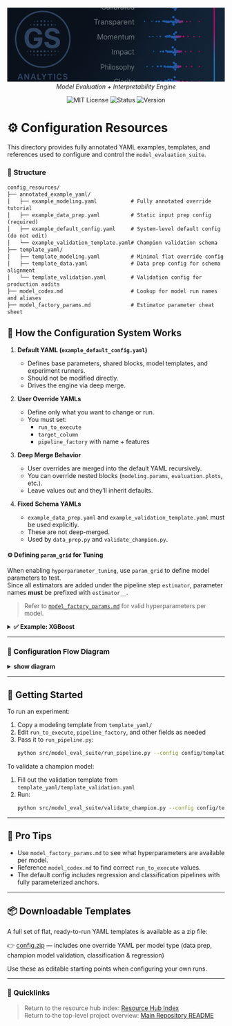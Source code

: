 <file name=0 path=/Users/garrettschumacher/Documents/git_repos/model_evaluation_suite/README.md><p align="center">
  <img src="../../repo_files/dark_logo_banner.png" width="1000"/>
  <br>
  <em>Model Evaluation + Interpretability Engine</em>
</p>
<p align="center">
  <img alt="MIT License" src="https://img.shields.io/badge/license-MIT-blue">
  <img alt="Status" src="https://img.shields.io/badge/status-beta-yellow">
  <img alt="Version" src="https://img.shields.io/badge/version-v0.1.0-blueviolet">
</p>

# ⚙️ Configuration Resources

This directory provides fully annotated YAML examples, templates, and references used to configure and control the `model_evaluation_suite`.

### 📁 Structure

```plaintext
config_resources/
├── annotated_example_yaml/
│   ├── example_modeling.yaml           # Fully annotated override tutorial
│   ├── example_data_prep.yaml          # Static input prep config (required)
│   ├── example_default_config.yaml     # System-level default config (do not edit)
│   └── example_validation_template.yaml# Champion validation schema
├── template_yaml/
│   ├── template_modeling.yaml          # Minimal flat override config
│   ├── template_data.yaml              # Data prep config for schema alignment
│   └── template_validation.yaml        # Validation config for production audits
├── model_codex.md                      # Lookup for model run names and aliases
├── model_factory_params.md             # Estimator parameter cheat sheet
```

## 🧠 How the Configuration System Works

1. **Default YAML (`example_default_config.yaml`)**
   - Defines base parameters, shared blocks, model templates, and experiment runners.
   - Should not be modified directly.
   - Drives the engine via deep merge.

2. **User Override YAMLs**
   - Define only what you want to change or run.
   - You must set:
     - `run_to_execute`
     - `target_column`
     - `pipeline_factory` with name + features

3. **Deep Merge Behavior**
   - User overrides are merged into the default YAML recursively.
   - You can override nested blocks (`modeling.params`, `evaluation.plots`, etc.).
   - Leave values out and they’ll inherit defaults.

4. **Fixed Schema YAMLs**
   - `example_data_prep.yaml` and `example_validation_template.yaml` must be used explicitly.
   - These are not deep-merged.
   - Used by `data_prep.py` and `validate_champion.py`.

#### ⚙️ Defining `param_grid` for Tuning

When enabling `hyperparameter_tuning`, use `param_grid` to define model parameters to test.  
Since all estimators are added under the pipeline step `estimator`, parameter names **must** be prefixed with `estimator__`.

>Refer to [`model_factory_params.md`](model_factory_params.md) for valid hyperparameters per model.

<details>
<summary><strong>✅ Example: XGBoost</strong></summary>

```yaml
hyperparameter_tuning:
  run: true
  cv_folds: 5
  scoring: f1
  verbose: 1
  param_grid:
    estimator__n_estimators: [100, 150]
    estimator__max_depth: [3, 5]
    estimator__learning_rate: [0.05, 0.1]
```

</details>

---

### 🧭 Configuration Flow Diagram

<details>
<summary><strong>show diagram</strong></summary>

```mermaid
flowchart TD
  A["Default Config"]
  B["User Override YAML"]
  C["🔁 Deep Merge Engine"]
  D["Final Merged Config Dict"]
  E[run_pipeline.py]
  F[validate_champion.py]

  A --> C
  B --> C
  C --> D
  D --> E
  D --> F
```

</details>

___

## 🚀 Getting Started

To run an experiment:

1. Copy a modeling template from `template_yaml/`
2. Edit `run_to_execute`, `pipeline_factory`, and other fields as needed
3. Pass it to `run_pipeline.py`:
   ```bash
   python src/model_eval_suite/run_pipeline.py --config config/template_yaml/template_modeling.yaml
   ```

To validate a champion model:

1. Fill out the validation template from `template_yaml/template_validation.yaml`
2. Run:
   ```bash
   python src/model_eval_suite/validate_champion.py --config config/template_yaml/template_validation.yaml
   ```

---

## 📌 Pro Tips

- Use `model_factory_params.md` to see what hyperparameters are available per model.
- Reference `model_codex.md` to find correct `run_to_execute` values.
- The default config includes regression and classification pipelines with fully parameterized anchors.

---

## 📦 Downloadable Templates

A full set of flat, ready-to-run YAML templates is available as a zip file:

👉 [config.zip](config.zip) — includes one override YAML per model type (data prep, champion model validation, classification & regression)

Use these as editable starting points when configuring your own runs.

---

### 📎 Quicklinks
> Return to the resource hub index: [Resource Hub Index](../hub_index.md)  
> Return to the top-level project overview: [Main Repository README](../../README.md)